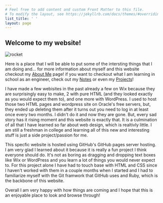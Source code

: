 ```yaml
---
# Feel free to add content and custom Front Matter to this file.
# To modify the layout, see https://jekyllrb.com/docs/themes/#overriding-theme-defaults
list_title: ' '
layout: page
---
```


<h2>Welcome to my website!</h2>
<picture>
<img src="http://pm1.narvii.com/7592/83156c5c7c6c3db6c1e6a7da95e2410cfedda17dr1-1365-2048v2_uhq.jpg" alt="rocket" style="width:auto;">
</picture>

Here is a place that I will be able to put some of the intersting things that I am doing and... for more information about myself and this website checkout my <a href='https://nickgauth.github.io/site/about/'>About Me</a> page! if you want to checkout what I am learning in school as an engineer, check out my <a href='https://nickgauth.github.io/site/notes/'>Notes</a> or even my <a href='https://nickgauth.github.io/site/projects'>Projects</a>!

I have made a few webisites in the past already a few on Wix because they are surprisingly easy to make, 2 with pure HTML (and they looked exactly as you would expect them to), and one more with WordPress. I used to host those two HTML pages and wordpress site on Oracle's free servers, but, they ended up deleting them after it turns out you need to log in at least once every two months. I didn't do it and now they are gone. But, every sad story has it rising moment and this website is exactly that. It is a culmination of all that I have learned so far about web design, which is realtivly little. I am still a freshman in college and learning all of this new and interesting stuff is just a side project/passion for me.

This specfic website is hosted using GitHub's GitHub pages server hosting. I am very glad I learned about it because it is really a fun project I think everyone should do. It's not as boring as dragging and dropping text boxes like Wix or WordPress and you learn a lot of things you would never expect to. For this project alone I have had to touch base with HTML and CSS since I haven't worked with them in a couple months when I started and I had to familiarize myself with the Git framwork that GitHub uses and Ruby, which is the backbone of this website.

Overall I am very happy with how things are coming and I hope that this is an enjoyable place to look and browse through!
